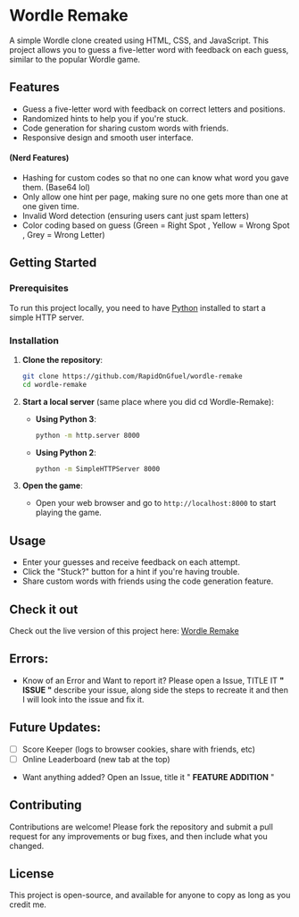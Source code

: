 
# Wordle Remake

A simple Wordle clone created using HTML, CSS, and JavaScript. This project allows you to guess a five-letter word with feedback on each guess, similar to the popular Wordle game.

## Features

- Guess a five-letter word with feedback on correct letters and positions.
- Randomized hints to help you if you're stuck.
- Code generation for sharing custom words with friends.
- Responsive design and smooth user interface.


#### (Nerd Features)
- Hashing for custom codes so that no one can know what word you gave them. (Base64 lol)
- Only allow one hint per page, making sure no one gets more than one at one given time.
- Invalid Word detection (ensuring users cant just spam letters)
- Color coding based on guess (Green = Right Spot , Yellow = Wrong Spot , Grey = Wrong Letter)

## Getting Started

### Prerequisites

To run this project locally, you need to have [Python](<https://www.python.org/downloads/>) installed to start a simple HTTP server.

### Installation

1. **Clone the repository**:
   ```bash
   git clone https://github.com/RapidOnGfuel/wordle-remake
   cd wordle-remake
   ```

2. **Start a local server** (same place where you did cd Wordle-Remake):

   - **Using Python 3**:
     ```bash
     python -m http.server 8000
     ```

   - **Using Python 2**:
     ```bash
     python -m SimpleHTTPServer 8000
     ```

3. **Open the game**:
   - Open your web browser and go to `http://localhost:8000` to start playing the game.

## Usage

- Enter your guesses and receive feedback on each attempt.
- Click the "Stuck?" button for a hint if you're having trouble.
- Share custom words with friends using the code generation feature.

## Check it out

Check out the live version of this project here: [Wordle Remake](<http://rapidongfuel.github.io/wordle-remake/>)


## Errors:
- Know of an Error and Want to report it? Please open a Issue,  TITLE IT **" ISSUE "**
 describe your issue, along side the steps to recreate it and then I will look into the issue and fix it. 


## Future Updates:
-[ ] Score Keeper (logs to browser cookies, share with friends, etc)
-[ ] Online Leaderboard (new tab at the top)
- Want anything added? Open an Issue, title it " **FEATURE ADDITION** " 


## Contributing

Contributions are welcome! Please fork the repository and submit a pull request for any improvements or bug fixes, and then include what you changed.

## License

This project is open-source, and available for anyone to copy as long as you credit me.
